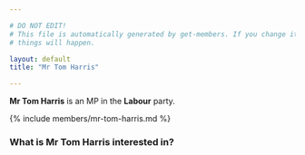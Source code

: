 ```yaml
---

# DO NOT EDIT!
# This file is automatically generated by get-members. If you change it, bad
# things will happen.

layout: default
title: "Mr Tom Harris"

---
```


**Mr Tom Harris** is an MP in the **Labour** party.

{% include members/mr-tom-harris.md %}

### What is Mr Tom Harris interested in?


